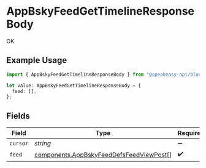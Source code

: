 # AppBskyFeedGetTimelineResponseBody

OK

## Example Usage

```typescript
import { AppBskyFeedGetTimelineResponseBody } from "@speakeasy-api/bluesky/models/operations";

let value: AppBskyFeedGetTimelineResponseBody = {
  feed: [],
};
```

## Fields

| Field                                                                                              | Type                                                                                               | Required                                                                                           | Description                                                                                        |
| -------------------------------------------------------------------------------------------------- | -------------------------------------------------------------------------------------------------- | -------------------------------------------------------------------------------------------------- | -------------------------------------------------------------------------------------------------- |
| `cursor`                                                                                           | *string*                                                                                           | :heavy_minus_sign:                                                                                 | N/A                                                                                                |
| `feed`                                                                                             | [components.AppBskyFeedDefsFeedViewPost](../../models/components/appbskyfeeddefsfeedviewpost.md)[] | :heavy_check_mark:                                                                                 | N/A                                                                                                |